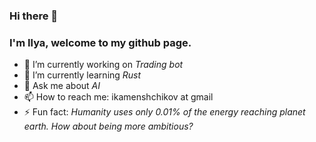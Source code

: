 ### Hi there 👋

### I'm Ilya, welcome to my github page.

- 🔭 I’m currently working on *Trading bot*
- 🌱 I’m currently learning *Rust*
- 💬 Ask me about *AI*
- 📫 How to reach me: ikamenshchikov at gmail
- ⚡ Fun fact: *Humanity uses only 0.01% of the energy reaching planet earth. How about being more ambitious?*



<!--
**ikamensh/ikamensh** is a ✨ _special_ ✨ repository because its `README.md` (this file) appears on your GitHub profile.

Here are some ideas to get you started:

- 🔭 I’m currently working on ...
- 🌱 I’m currently learning ...
- 👯 I’m looking to collaborate on ...
- 🤔 I’m looking for help with ...
- 💬 Ask me about ...
- 📫 How to reach me: ...
- 😄 Pronouns: ...
- ⚡ Fun fact: ...
-->
